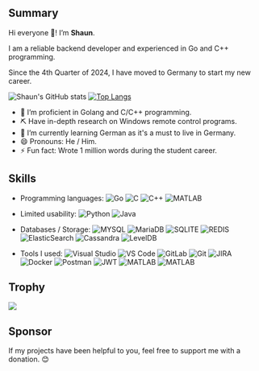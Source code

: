 ## Summary
Hi everyone 👋! I’m **Shaun**.

I am a reliable backend developer and experienced in Go and C++ programming. 

Since the 4th Quarter of 2024, I have moved to Germany to start my new career.

![Shaun's GitHub stats](https://github-readme-stats.vercel.app/api?username=yuanyuanxiang&count_private=true&show_icons=true&hide=contribs)
[![Top Langs](https://github-readme-stats.vercel.app/api/top-langs/?username=yuanyuanxiang&hide=Tex&layout=compact)](https://github.com/yuanyuanxiang/github-readme-stats)

- 🔭 I’m proficient in Golang and C/C++ programming.
- ⛏  Have in-depth research on Windows remote control programs.
- 🌱 I’m currently learning German as it's a must to live in Germany.
- 😄 Pronouns: He / Him.
- ⚡ Fun fact: Wrote 1 million words during the student career.

## Skills
- Programming languages: 
![Go](https://img.shields.io/badge/Go-00ADD8?style=for-the-badge&logo=go&logoColor=white)
![C](https://img.shields.io/badge/C-00599C?style=for-the-badge&logo=c&logoColor=white)
![C++](https://img.shields.io/badge/C%2B%2B-00599C?style=for-the-badge&logo=c%2B%2B&logoColor=white)
![MATLAB](https://img.shields.io/badge/MATLAB-F05000?style=flat-square&logo=MATLAB&logoColor=white)

- Limited usability:
![Python](https://img.shields.io/badge/Python-3776AB?style=for-the-badge&logo=python&logoColor=white)
![Java](	https://img.shields.io/badge/Java-ED8B00?style=for-the-badge&logo=openjdk&logoColor=white)

- Databases / Storage:
![MYSQL](https://img.shields.io/badge/MySQL-005C84?style=for-the-badge&logo=mysql&logoColor=white)
![MariaDB](https://img.shields.io/badge/MariaDB-003545?style=for-the-badge&logo=mariadb&logoColor=white)
![SQLITE](https://img.shields.io/badge/SQLite-07405E?style=for-the-badge&logo=sqlite&logoColor=white)
![REDIS](https://img.shields.io/badge/redis-%23DD0031.svg?&style=for-the-badge&logo=redis&logoColor=white)
![ElasticSearch](https://img.shields.io/badge/Elastic_Search-005571?style=for-the-badge&logo=elasticsearch&logoColor=white)
![Cassandra](https://img.shields.io/badge/Cassandra-1287B1?style=for-the-badge&logo=apache%20cassandra&logoColor=white)
![LevelDB](https://img.shields.io/badge/LevelDB-F01000?style=flat-square&logo=LevelDB&logoColor=black)

- Tools I used:
![Visual Studio](https://img.shields.io/badge/Visual_Studio-5C2D91?style=for-the-badge&logo=visual%20studio&logoColor=white)
![VS Code](https://img.shields.io/badge/Visual_Studio_Code-0078D4?style=for-the-badge&logo=visual%20studio%20code&logoColor=white)
![GitLab](https://img.shields.io/badge/GitLab-330F63?style=for-the-badge&logo=gitlab&logoColor=white)
![Git](	https://img.shields.io/badge/GIT-E44C30?style=for-the-badge&logo=git&logoColor=white)
![JIRA](https://img.shields.io/badge/Jira-0052CC?style=for-the-badge&logo=Jira&logoColor=white)
![Docker](https://img.shields.io/badge/docker-%230db7ed.svg?style=for-the-badge&logo=docker&logoColor=white)
![Postman](https://img.shields.io/badge/Postman-FF6C37?style=for-the-badge&logo=postman&logoColor=white)
![JWT](https://img.shields.io/badge/json%20web%20tokens-323330?style=for-the-badge&logo=json-web-tokens&logoColor=pink)
![MATLAB](https://img.shields.io/badge/OpenCV-F07000?style=flat-square&logo=OpenCV&logoColor=white)
![MATLAB](https://img.shields.io/badge/MFC-F10000?style=flat-square&logo=MFC&logoColor=white)

## Trophy
<img  src="https://github-profile-trophy.vercel.app/?username=yuanyuanxiang" />

## Sponsor

If my projects have been helpful to you, feel free to support me with a donation. 😊

<!--
**yuanyuanxiang/yuanyuanxiang** is a ✨ _special_ ✨ repository because its `README.md` (this file) appears on your GitHub profile.
-->
